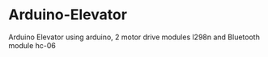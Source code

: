 # Arduino-Elevator
Arduino Elevator using arduino, 2 motor drive modules l298n and Bluetooth module hc-06
